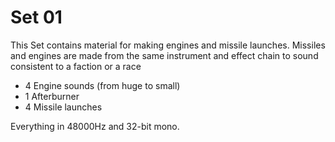 # Set 01
This Set contains material for making engines and missile launches. Missiles and engines are made from the same instrument and effect chain to sound consistent to a faction or a race

* 4 Engine sounds (from huge to small) 
* 1 Afterburner
* 4 Missile launches

Everything in 48000Hz and 32-bit mono. 
